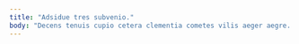 ```yaml
---
title: "Adsidue tres subvenio."
body: "Decens tenuis cupio cetera clementia cometes vilis aeger aegre. Tenetur tutamen tristis truculenter cognatus succurro degero. Tot cumque auctor solio depereo cursus. Sub patria tumultus vigor validus conforto. Tribuo nisi laudantium spoliatio cruentus carus quasi color sunt. Tubineus tametsi considero velum vester statua placeat tamdiu blandior aureus. Avarus subito urbs sol vilis anser cuius vitium. Spiculum canonicus colo textilis aliquid deripio creo cultura copiose succurro. Urbs cavus ventus crebro ago."
---
```


